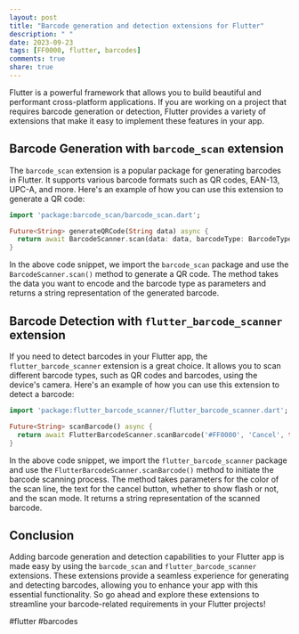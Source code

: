 ```yaml
---
layout: post
title: "Barcode generation and detection extensions for Flutter"
description: " "
date: 2023-09-23
tags: [FF0000, flutter, barcodes]
comments: true
share: true
---
```


Flutter is a powerful framework that allows you to build beautiful and performant cross-platform applications. If you are working on a project that requires barcode generation or detection, Flutter provides a variety of extensions that make it easy to implement these features in your app.

## Barcode Generation with `barcode_scan` extension

The `barcode_scan` extension is a popular package for generating barcodes in Flutter. It supports various barcode formats such as QR codes, EAN-13, UPC-A, and more. Here's an example of how you can use this extension to generate a QR code:

```dart
import 'package:barcode_scan/barcode_scan.dart';

Future<String> generateQRCode(String data) async {
  return await BarcodeScanner.scan(data: data, barcodeType: BarcodeType.QRCode);
}
```

In the above code snippet, we import the `barcode_scan` package and use the `BarcodeScanner.scan()` method to generate a QR code. The method takes the data you want to encode and the barcode type as parameters and returns a string representation of the generated barcode.

## Barcode Detection with `flutter_barcode_scanner` extension

If you need to detect barcodes in your Flutter app, the `flutter_barcode_scanner` extension is a great choice. It allows you to scan different barcode types, such as QR codes and barcodes, using the device's camera. Here's an example of how you can use this extension to detect a barcode:

```dart
import 'package:flutter_barcode_scanner/flutter_barcode_scanner.dart';

Future<String> scanBarcode() async {
  return await FlutterBarcodeScanner.scanBarcode('#FF0000', 'Cancel', true, ScanMode.BARCODE);
}
```

In the above code snippet, we import the `flutter_barcode_scanner` package and use the `FlutterBarcodeScanner.scanBarcode()` method to initiate the barcode scanning process. The method takes parameters for the color of the scan line, the text for the cancel button, whether to show flash or not, and the scan mode. It returns a string representation of the scanned barcode.

## Conclusion

Adding barcode generation and detection capabilities to your Flutter app is made easy by using the `barcode_scan` and `flutter_barcode_scanner` extensions. These extensions provide a seamless experience for generating and detecting barcodes, allowing you to enhance your app with this essential functionality. So go ahead and explore these extensions to streamline your barcode-related requirements in your Flutter projects!

\#flutter #barcodes